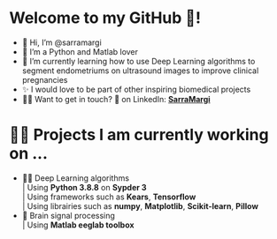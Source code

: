 # Welcome to my GitHub 🐙!
- 👋 Hi, I’m @sarramargi
- 💚 I’m a Python and Matlab lover
- 🌱 I’m currently learning how to use Deep Learning algorithms to segment endometriums on ultrasound images to improve clinical pregnancies
- ✨ I would love to be part of other inspiring biomedical projects
- 🙋‍♀️ Want to get in touch? 💬 on LinkedIn: [**SarraMargi**](https://www.linkedin.com/in/sarra-margi/)

# 👩‍💻 Projects I am currently working on ...
- 👶🏼 Deep Learning algorithms
<br /> | Using **Python 3.8.8** on **Sypder 3** 
<br /> | Using frameworks such as **Kears**, **Tensorflow**
<br /> | Using librairies such as **numpy**, **Matplotlib**, **Scikit-learn**, **Pillow**
- 🧠 Brain signal processing 
<br /> | Using **Matlab eeglab toolbox**

<!---
sarramargi/sarramargi is a ✨ special ✨ repository because its `README.md` (this file) appears on your GitHub profile.
You can click the Preview link to take a look at your changes.
--->
